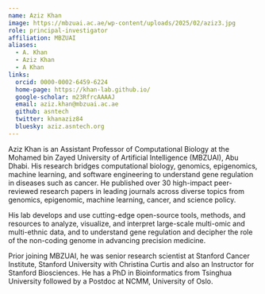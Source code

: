 ```yaml
---
name: Aziz Khan
image: https://mbzuai.ac.ae/wp-content/uploads/2025/02/aziz3.jpg
role: principal-investigator
affiliation: MBZUAI
aliases:
  - A. Khan
  - Aziz Khan
  - A Khan
links:
  orcid: 0000-0002-6459-6224
  home-page: https://khan-lab.github.io/
  google-scholar: m23RfrcAAAAJ
  email: aziz.khan@mbzuai.ac.ae
  github: asntech
  twitter: khanaziz84
  bluesky: aziz.asntech.org
---
```


Aziz Khan is an Assistant Professor of Computational Biology at the Mohamed bin Zayed University of Artificial Intelligence (MBZUAI), Abu Dhabi. His research bridges computational biology, genomics, epigenomics, machine learning, and software engineering to understand gene regulation in diseases such as cancer. He published over 30 high-impact peer-reviewed research papers in leading journals across diverse topics from genomics, epigenomic, machine learning, cancer, and science policy.

His lab develops and use cutting-edge open-source tools, methods, and resources to analyze, visualize, and interpret large-scale multi-omic and multi-ethnic data, and to understand gene regulation and decipher the role of the non-coding genome in advancing precision medicine.

Prior joining MBZUAI, he was senior research scientist at Stanford Cancer Institute, Stanford University with Christina Curtis and also an Instructor for Stanford Biosciences. He has a PhD in Bioinformatics from Tsinghua University followed by a Postdoc at NCMM, University of Oslo.
